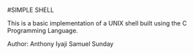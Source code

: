 #SIMPLE SHELL

This is a basic implementation of a UNIX shell built using the C Programming Language.

Author: Anthony Iyaji
	Samuel Sunday
